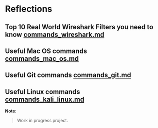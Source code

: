 # Reflections


##  Top 10 Real World Wireshark Filters you need to know [commands_wireshark.md](commands_wireshark.md)


##  Useful Mac OS commands [commands_mac_os.md](commands_mac_os.md)

##  Useful Git commands [commands_git.md](commands_git.md)

##  Useful Linux commands [commands_kali_linux.md](commands_kali_linux.md)

**Note:**

> Work in progress project.